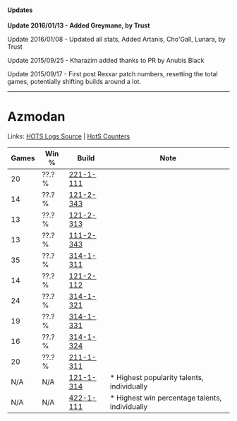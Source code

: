 #### Updates
**Update 2016/01/13 - Added Greymane, by Trust**

Update 2016/01/08 - Updated all stats, Added Artanis, Cho'Gall, Lunara, by Trust

Update 2015/09/25 - Kharazim added thanks to PR by Anubis Black

Update 2015/09/17 - First post Rexxar patch numbers, resetting the total games, potentially shifting builds around a lot.

***

# Azmodan

Links: [HOTS Logs Source](https://www.hotslogs.com/Sitewide/HeroDetails?Hero=Azmodan) | [HotS Counters](http://hotscounters.com/#/hero/Azmodan)

Games  | Win %  | Build     | Note
-----  | -----  | -----     | ----
20     | ??.? % | [221-1-111](http://www.heroesfire.com/hots/talent-calculator/azmodan#kbEd) | 
14     | ??.? % | [121-2-343](http://www.heroesfire.com/hots/talent-calculator/azmodan#gnOt) | 
13     | ??.? % | [121-2-313](http://www.heroesfire.com/hots/talent-calculator/azmodan#gnOP) | 
13     | ??.? % | [111-2-343](http://www.heroesfire.com/hots/talent-calculator/azmodan#gO-N) | 
35     | ??.? % | [314-1-311](http://www.heroesfire.com/hots/talent-calculator/azmodan#o8K_) | 
14     | ??.? % | [121-2-112](http://www.heroesfire.com/hots/talent-calculator/azmodan#gnLG) | 
24     | ??.? % | [314-1-321](http://www.heroesfire.com/hots/talent-calculator/azmodan#o8L9) | 
19     | ??.? % | [314-1-331](http://www.heroesfire.com/hots/talent-calculator/azmodan#o8LJ) | 
16     | ??.? % | [314-1-324](http://www.heroesfire.com/hots/talent-calculator/azmodan#o8LC) | 
20     | ??.? % | [211-1-311](http://www.heroesfire.com/hots/talent-calculator/azmodan#kCtF) | 
N/A    | N/A    | [121-1-314](http://www.heroesfire.com/hots/talent-calculator/azmodan#gn8o) | * Highest popularity talents, individually
N/A    | N/A    | [422-1-111](http://www.heroesfire.com/hots/talent-calculator/azmodan#sFyt) | * Highest win percentage talents, individually
